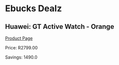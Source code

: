 
# Ebucks Dealz
## Huawei: GT Active Watch - Orange
[Product Page](https://www.ebucks.com/web/shop/productSelected.do?prodId=800709140&catId=1158501552)

Price: R2799.00

Savings: 1490.0


	